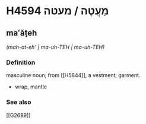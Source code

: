 # H4594 מַעֲטֶה / מעטה

## maʻăṭeh

_(mah-at-eh' | ma-uh-TEH | ma-uh-TEH)_

### Definition

masculine noun; from [[H5844]]; a vestment; garment.

- wrap, mantle
### See also

[[G2689]]

